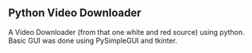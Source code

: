 ## Python Video Downloader
A Video Downloader (from that one white and red source) using python. Basic GUI was done using PySimpleGUI and tkinter.
